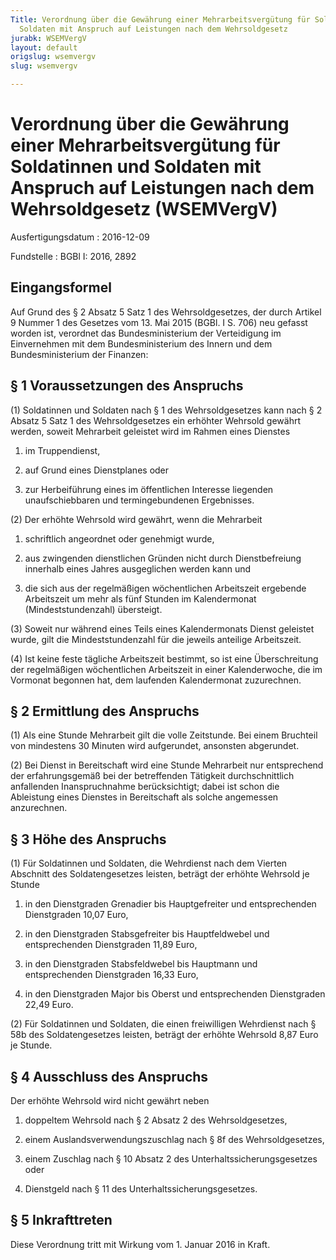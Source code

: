 ```yaml
---
Title: Verordnung über die Gewährung einer Mehrarbeitsvergütung für Soldatinnen und
  Soldaten mit Anspruch auf Leistungen nach dem Wehrsoldgesetz
jurabk: WSEMVergV
layout: default
origslug: wsemvergv
slug: wsemvergv

---
```


# Verordnung über die Gewährung einer Mehrarbeitsvergütung für Soldatinnen und Soldaten mit Anspruch auf Leistungen nach dem Wehrsoldgesetz (WSEMVergV)

Ausfertigungsdatum
:   2016-12-09

Fundstelle
:   BGBl I: 2016, 2892


## Eingangsformel

Auf Grund des § 2 Absatz 5 Satz 1 des Wehrsoldgesetzes, der durch
Artikel 9 Nummer 1 des Gesetzes vom 13. Mai 2015 (BGBl. I S. 706) neu
gefasst worden ist, verordnet das Bundesministerium der Verteidigung
im Einvernehmen mit dem Bundesministerium des Innern und dem
Bundesministerium der Finanzen:


## § 1 Voraussetzungen des Anspruchs

(1) Soldatinnen und Soldaten nach § 1 des Wehrsoldgesetzes kann nach §
2 Absatz 5 Satz 1 des Wehrsoldgesetzes ein erhöhter Wehrsold gewährt
werden, soweit Mehrarbeit geleistet wird im Rahmen eines Dienstes

1.  im Truppendienst,


2.  auf Grund eines Dienstplanes oder


3.  zur Herbeiführung eines im öffentlichen Interesse liegenden
    unaufschiebbaren und termingebundenen Ergebnisses.




(2) Der erhöhte Wehrsold wird gewährt, wenn die Mehrarbeit

1.  schriftlich angeordnet oder genehmigt wurde,


2.  aus zwingenden dienstlichen Gründen nicht durch Dienstbefreiung
    innerhalb eines Jahres ausgeglichen werden kann und


3.  die sich aus der regelmäßigen wöchentlichen Arbeitszeit ergebende
    Arbeitszeit um mehr als fünf Stunden im Kalendermonat
    (Mindeststundenzahl) übersteigt.




(3) Soweit nur während eines Teils eines Kalendermonats Dienst
geleistet wurde, gilt die Mindeststundenzahl für die jeweils anteilige
Arbeitszeit.

(4) Ist keine feste tägliche Arbeitszeit bestimmt, so ist eine
Überschreitung der regelmäßigen wöchentlichen Arbeitszeit in einer
Kalenderwoche, die im Vormonat begonnen hat, dem laufenden
Kalendermonat zuzurechnen.


## § 2 Ermittlung des Anspruchs

(1) Als eine Stunde Mehrarbeit gilt die volle Zeitstunde. Bei einem
Bruchteil von mindestens 30 Minuten wird aufgerundet, ansonsten
abgerundet.

(2) Bei Dienst in Bereitschaft wird eine Stunde Mehrarbeit nur
entsprechend der erfahrungsgemäß bei der betreffenden Tätigkeit
durchschnittlich anfallenden Inanspruchnahme berücksichtigt; dabei ist
schon die Ableistung eines Dienstes in Bereitschaft als solche
angemessen anzurechnen.


## § 3 Höhe des Anspruchs

(1) Für Soldatinnen und Soldaten, die Wehrdienst nach dem Vierten
Abschnitt des Soldatengesetzes leisten, beträgt der erhöhte Wehrsold
je Stunde

1.  in den Dienstgraden Grenadier bis Hauptgefreiter und entsprechenden
    Dienstgraden 10,07 Euro,


2.  in den Dienstgraden Stabsgefreiter bis Hauptfeldwebel und
    entsprechenden Dienstgraden 11,89 Euro,


3.  in den Dienstgraden Stabsfeldwebel bis Hauptmann und entsprechenden
    Dienstgraden 16,33 Euro,


4.  in den Dienstgraden Major bis Oberst und entsprechenden Dienstgraden
    22,49 Euro.




(2) Für Soldatinnen und Soldaten, die einen freiwilligen Wehrdienst
nach § 58b des Soldatengesetzes leisten, beträgt der erhöhte Wehrsold
8,87 Euro je Stunde.


## § 4 Ausschluss des Anspruchs

Der erhöhte Wehrsold wird nicht gewährt neben

1.  doppeltem Wehrsold nach § 2 Absatz 2 des Wehrsoldgesetzes,


2.  einem Auslandsverwendungszuschlag nach § 8f des Wehrsoldgesetzes,


3.  einem Zuschlag nach § 10 Absatz 2 des Unterhaltssicherungsgesetzes
    oder


4.  Dienstgeld nach § 11 des Unterhaltssicherungsgesetzes.





## § 5 Inkrafttreten

Diese Verordnung tritt mit Wirkung vom 1. Januar 2016 in Kraft.

